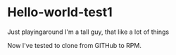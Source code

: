 # Hello-world-test1
Just playingaround
I'm a tall guy, that like a lot of things

Now I've tested to clone from GITHub to RPM.

